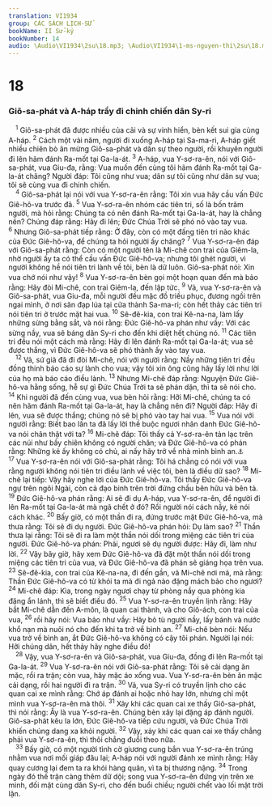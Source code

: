 ```yaml
---
translation: VI1934
group: CÁC SÁCH LỊCH-SỬ
bookName: II Sử-ký 
bookNumber: 14
audio: \Audio\VI1934\2su\18.mp3; \Audio\VI1934\1-ms-nguyen-thi\2su\18.mp3
---
```


<div class="title"><h1>18</h1><h3>Giô-sa-phát và A-háp trẩy đi chinh chiến dân Sy-ri</h3></div>
<span class="verse 2su_18_1"> <sup>1</sup> Giô-sa-phát đã được nhiều của cải và sự vinh hiển, bèn kết sui gia cùng A-háp. </span>
<span class="verse 2su_18_2"><sup>2</sup> Cách một vài năm, người đi xuống A-háp tại Sa-ma-ri, A-háp giết nhiều chiên bò ăn mừng Giô-sa-phát và dân sự theo người, rồi khuyên người đi lên hãm đánh Ra-mốt tại Ga-la-át. </span>
<span class="verse 2su_18_3"><sup>3</sup> A-háp, vua Y-sơ-ra-ên, nói với Giô-sa-phát, vua Giu-đa, rằng: Vua muốn đến cùng tôi hãm đánh Ra-mốt tại Ga-la-át chăng? Người đáp: Tôi cũng như vua; dân sự tôi cũng như dân sự vua; tôi sẽ cùng vua đi chinh chiến. <br/></span>
<span class="verse 2su_18_4"> <sup>4</sup> Giô-sa-phát lại nói với vua Y-sơ-ra-ên rằng: Tôi xin vua hãy cầu vấn Đức Giê-hô-va trước đã. </span>
<span class="verse 2su_18_5"><sup>5</sup> Vua Y-sơ-ra-ên nhóm các tiên tri, số là bốn trăm người, mà hỏi rằng: Chúng ta có nên đánh Ra-mốt tại Ga-la-át, hay là chẳng nên? Chúng đáp rằng: Hãy đi lên; Đức Chúa Trời sẽ phó nó vào tay vua. </span>
<span class="verse 2su_18_6"><sup>6</sup> Nhưng Giô-sa-phát tiếp rằng: Ở đây, còn có một đấng tiên tri nào khác của Đức Giê-hô-va, để chúng ta hỏi người ấy chăng? </span>
<span class="verse 2su_18_7"><sup>7</sup> Vua Y-sơ-ra-ên đáp với Giô-sa-phát rằng: Còn có một người tên là Mi-chê con trai của Giêm-la, nhờ người ấy ta có thể cầu vấn Đức Giê-hô-va; nhưng tôi ghét người, vì người không hề nói tiên tri lành về tôi, bèn là dữ luôn. Giô-sa-phát nói: Xin vua chớ nói như vậy! </span>
<span class="verse 2su_18_8"><sup>8</sup> Vua Y-sơ-ra-ên bèn gọi một hoạn quan đến mà bảo rằng: Hãy đòi Mi-chê, con trai Giêm-la, đến lập tức. </span>
<span class="verse 2su_18_9"><sup>9</sup> Vả, vua Y-sơ-ra-ên và Giô-sa-phát, vua Giu-đa, mỗi người đều mặc đồ triều phục, đương ngồi trên ngai mình, ở nơi sân đạp lúa tại cửa thành Sa-ma-ri; còn hết thảy các tiên tri nói tiên tri ở trước mặt hai vua. </span>
<span class="verse 2su_18_10"><sup>10</sup> Sê-đê-kia, con trai Kê-na-na, làm lấy những sừng bằng sắt, và nói rằng: Đức Giê-hô-va phán như vầy: Với các sừng nầy, vua sẽ báng dân Sy-ri cho đến khi diệt hết chúng nó. </span>
<span class="verse 2su_18_11"><sup>11</sup> Các tiên tri đều nói một cách mà rằng: Hãy đi lên đánh Ra-mốt tại Ga-la-át; vua sẽ được thắng, vì Đức Giê-hô-va sẽ phó thành ấy vào tay vua. <br/></span>
<span class="verse 2su_18_12"> <sup>12</sup> Vả, sứ giả đã đi đòi Mi-chê, nói với người rằng: Nầy những tiên tri đều đồng thinh báo cáo sự lành cho vua; vậy tôi xin ông cũng hãy lấy lời như lời của họ mà báo cáo điều lành. </span>
<span class="verse 2su_18_13"><sup>13</sup> Nhưng Mi-chê đáp rằng: Nguyện Đức Giê-hô-va hằng sống, hễ sự gì Đức Chúa Trời ta sẽ phán dặn, thì ta sẽ nói cho. </span>
<span class="verse 2su_18_14"><sup>14</sup> Khi người đã đến cùng vua, vua bèn hỏi rằng: Hỡi Mi-chê, chúng ta có nên hãm đánh Ra-mốt tại Ga-la-át, hay là chẳng nên đi? Người đáp: Hãy đi lên, vua sẽ được thắng; chúng nó sẽ bị phó vào tay hai vua. </span>
<span class="verse 2su_18_15"><sup>15</sup> Vua nói với người rằng: Biết bao lần ta đã lấy lời thề buộc ngươi nhân danh Đức Giê-hô-va nói chân thật với ta? </span>
<span class="verse 2su_18_16"><sup>16</sup> Mi-chê đáp: Tôi thấy cả Y-sơ-ra-ên tản lạc trên các núi như bầy chiên không có người chăn; và Đức Giê-hô-va có phán rằng: Những kẻ ấy không có chủ, ai nấy hãy trở về nhà mình bình an.<a data-toggle="tooltip" data-placement="bottom" title="Dan 27:17; Exe 34:5; Mat 9:36; Mac 6:34">⚓</a></span>
<span class="verse 2su_18_17"><sup>17</sup> Vua Y-sơ-ra-ên nói với Giô-sa-phát rằng: Tôi há chẳng có nói với vua rằng người không nói tiên tri điều lành về việc tôi, bèn là điều dữ sao? </span>
<span class="verse 2su_18_18"><sup>18</sup> Mi-chê lại tiếp: Vậy hãy nghe lời của Đức Giê-hô-va. Tôi thấy Đức Giê-hô-va ngự trên ngôi Ngài, còn cả đạo binh trên trời đứng chầu bên hữu và bên tả. </span>
<span class="verse 2su_18_19"><sup>19</sup> Đức Giê-hô-va phán rằng: Ai sẽ đi dụ A-háp, vua Y-sơ-ra-ên, để người đi lên Ra-mốt tại Ga-la-át mà ngã chết ở đó? Rồi người nói cách nầy, kẻ nói cách khác. </span>
<span class="verse 2su_18_20"><sup>20</sup> Bấy giờ, có một thần đi ra, đứng trước mặt Đức Giê-hô-va, mà thưa rằng: Tôi sẽ đi dụ người. Đức Giê-hô-va phán hỏi: Dụ làm sao? </span>
<span class="verse 2su_18_21"><sup>21</sup> Thần thưa lại rằng: Tôi sẽ đi ra làm một thần nói dối trong miệng các tiên tri của người. Đức Giê-hô-va phán: Phải, ngươi sẽ dụ người được: Hãy đi, làm như lời. </span>
<span class="verse 2su_18_22"><sup>22</sup> Vậy bây giờ, hãy xem Đức Giê-hô-va đã đặt một thần nói dối trong miệng các tiên tri của vua, và Đức Giê-hô-va đã phán sẽ giáng họa trên vua. </span>
<span class="verse 2su_18_23"><sup>23</sup> Sê-đê-kia, con trai của Kê-na-na, đi đến gần, vả Mi-chê nơi má, mà rằng: Thần Đức Giê-hô-va có từ khỏi ta mà đi ngả nào đặng mách bảo cho ngươi? </span>
<span class="verse 2su_18_24"><sup>24</sup> Mi-chê đáp: Kìa, trong ngày ngươi chạy từ phòng nầy qua phòng kia đặng ẩn lánh, thì sẽ biết điều đó. </span>
<span class="verse 2su_18_25"><sup>25</sup> Vua Y-sơ-ra-ên truyền lịnh rằng: Hãy bắt Mi-chê dẫn đến A-môn, là quan cai thành, và cho Giô-ách, con trai của vua, </span>
<span class="verse 2su_18_26"><sup>26</sup> rồi hãy nói: Vua bảo như vầy: Hãy bỏ tù người nầy, lấy bánh và nước khổ nạn mà nuôi nó cho đến khi ta trở về bình an. </span>
<span class="verse 2su_18_27"><sup>27</sup> Mi-chê bèn nói: Nếu vua trở về bình an, ắt Đức Giê-hô-va không có cậy tôi phán. Người lại nói: Hỡi chúng dân, hết thảy hãy nghe điều đó! <br/></span>
<span class="verse 2su_18_28"> <sup>28</sup> Vậy, vua Y-sơ-ra-ên và Giô-sa-phát, vua Giu-đa, đồng đi lên Ra-mốt tại Ga-la-át. </span>
<span class="verse 2su_18_29"><sup>29</sup> Vua Y-sơ-ra-ên nói với Giô-sa-phát rằng: Tôi sẽ cải dạng ăn mặc, rồi ra trận; còn vua, hãy mặc áo xống vua. Vua Y-sơ-ra-ên bèn ăn mặc cải dạng, rồi hai người đi ra trận. </span>
<span class="verse 2su_18_30"><sup>30</sup> Vả, vua Sy-ri có truyền lịnh cho các quan cai xe mình rằng: Chớ áp đánh ai hoặc nhỏ hay lớn, nhưng chỉ một mình vua Y-sơ-ra-ên mà thôi. </span>
<span class="verse 2su_18_31"><sup>31</sup> Xảy khi các quan cai xe thấy Giô-sa-phát, thì nói rằng: Ấy là vua Y-sơ-ra-ên. Chúng bèn xây lại đặng áp đánh người. Giô-sa-phát kêu la lớn, Đức Giê-hô-va tiếp cứu người, và Đức Chúa Trời khiến chúng dang xa khỏi người. </span>
<span class="verse 2su_18_32"><sup>32</sup> Vậy, xảy khi các quan cai xe thấy chẳng phải vua Y-sơ-ra-ên, thì thôi chẳng đuổi theo nữa. <br/></span>
<span class="verse 2su_18_33"> <sup>33</sup> Bấy giờ, có một người tình cờ giương cung bắn vua Y-sơ-ra-ên trúng nhằm vua nơi mối giáp đâu lại; A-háp nói với người đánh xe mình rằng: Hãy quay cương lại đem ta ra khỏi hàng quân, vì ta bị thương nặng. </span>
<span class="verse 2su_18_34"><sup>34</sup> Trong ngày đó thế trận càng thêm dữ dội; song vua Y-sơ-ra-ên đứng vịn trên xe mình, đối mặt cùng dân Sy-ri, cho đến buổi chiều; người chết vào lối mặt trời lặn. <br/></span>
